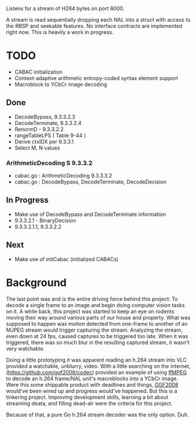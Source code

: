 Listens for a stream of H264 bytes on port 8000.

A stream is read sequentially dropping each NAL into a struct with access to the RBSP and seekable features. No interface contracts are implemented right now. This is heavily a work in progress.

# TODO

* CABAC initialization
* Context-adaptive arithmetic entropy-coded syntax element support
* Macroblock to YCbCr image decoding
## Done

* DecodeBypass, 9.3.3.2.3
* DecodeTerminate, 9.3.3.2.4
* RenormD - 9.3.3.2.2
* rangeTableLPS ( Table 9-44 )
* Derive ctxIDX per 9.3.3.1
* Select M, N values

### ArithmeticDecoding S 9.3.3.2

* cabac.go : ArithmeticDecoding 9.3.3.3.2
* cabac.go : DecodeBypass, DecodeTerminate, DecodeDecision

## In Progress

* Make use of DecodeBypass and DecodeTerminate information
* 9.3.3.2.1 - BinaryDecision
 * 9.3.3.2.1.1, 9.3.3.2.2

## Next

* Make use of initCabac (initialized CABACs)

# Background

The last point was and is the entire driving force behind this project: To decode a single frame to an image and begin doing computer vision tasks on it. A while back, this project was started to keep an eye on rodents moving their way around various parts of our house and property. What was supposed to happen was motion detected from one-frame to another of an MJPEG stream would trigger capturing the stream. Analyzing the stream, even down at 24 fps, caused captures to be triggered too late. When it was triggered, there was so much blur in the resulting captured stream, it wasn't very watchable.

Doing a little prototyping it was apparent reading an h.264 stream into VLC provided a watchable, unblurry, video. With a little searching on the internet, (https://github.com/gqf2008/codec) provided an example of using [ffMPEG](https://www.ffmpeg.org/) to decode an h.264 frame/NAL unit's macroblocks into a YCbCr image. Were this some shippable product with deadlines and things, [GGF2008](https://github.com/gqf2008/codec) would've been wired up and progress would've happened. But this is a tinkering project. Improving development skills, learning a bit about streaming deata, and filling dead-air were the criteria for this project.

Because of that, a pure Go h.264 stream decoder was the only option. Duh.

